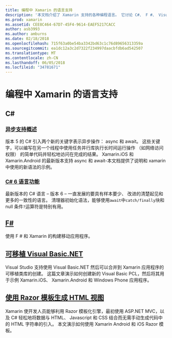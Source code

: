 ```yaml
---
title: 编程中 Xamarin 的语言支持
description: '本文档介绍了 Xamarin 支持的各种编程语言。 它讨论 C#、 F #、 Visual Basic.NET 可移植和 Razor 模板。'
ms.prod: xamarin
ms.assetid: CEE8C464-67D7-45F4-9614-EAEF5217CACC
author: asb3993
ms.author: amburns
ms.date: 02/18/2018
ms.openlocfilehash: 715f63a0be54ba3342bd63c1c76d89656313359a
ms.sourcegitcommit: ea1dc12a3c2d7322f234997daacbfdb6ad542507
ms.translationtype: MT
ms.contentlocale: zh-CN
ms.lasthandoff: 06/05/2018
ms.locfileid: "34781671"
---
```

# <a name="programming-language-support-in-xamarin"></a>编程中 Xamarin 的语言支持

## <a name="c"></a>C# 

###  <a name="async-support-overviewcross-platformplatformasyncmd"></a>[异步支持概述](~/cross-platform/platform/async.md)

版本 5 的 C# 引入两个新的关键字表示异步操作： async 和 await。 这些关键字，可以编写在另一个线程中使用任务并行库执行长时间运行操作 （如网络访问权限） 的简单代码并轻松地访问在完成的结果。 Xamarin.iOS 和 Xamarin.Android 的最新版本支持 async 和 await-本文档提供了说明和 xamarin 中使用的新语法的示例。

### <a name="c-6-language-featurescross-platformplatformcsharp-sixmd"></a>[C# 6 语言功能](~/cross-platform/platform/csharp-six.md)

最新版本的 C# 语言 – 版本 6 – 一直发展的要具有样本要少、 改进的清楚起见和更多的一致性的语言。 清理器初始化语法，能够使用`await`中`catch/finally`块和 null 条件`?`运算符是特别有用。

## <a name="ffsharpindexmd"></a>[F#](fsharp/index.md)

使用 F # 和 Xamarin 的构建移动应用程序。

##  <a name="portable-visual-basicnetcross-platformplatformvisual-basicindexmd"></a>[可移植 Visual Basic.NET](~/cross-platform/platform/visual-basic/index.md)

Visual Studio 支持使用 Visual Basic.NET 然后可以合并到 Xamarin 应用程序的可移植类库的创建。 这篇文章演示如何创建新的 Visual Basic PCL，然后将其用于示例 Xamarin.iOS、 Xamarin.Android 和 Windows Phone 应用程序。

##  <a name="building-html-views-using-razor-templatescross-platformplatformrazor-html-templatesindexmd"></a>[使用 Razor 模板生成 HTML 视图](~/cross-platform/platform/razor-html-templates/index.md)

Xamarin 使开发人员能够利用 Razor 模板化引擎，最初使用 ASP.NET MVC，以及 C# 轻松地将数据与 HTML、 Javascript 和 CSS 结合而无需手动生成代码中的 HTML 字符串的引入。
本文演示如何使用 Xamarin Android 和 iOS Razor 模板。
